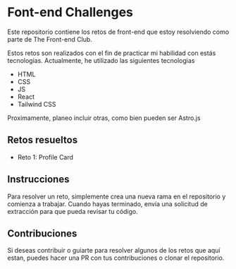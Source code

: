 # Font-end Challenges

Este repositorio contiene los retos de front-end que estoy resolviendo como parte de The Front-end Club.

Estos retos son realizados con el fin de practicar mi habilidad con estás tecnologias. Actualmente, he utilizado las siguientes tecnologias
* HTML
* CSS
* JS
* React
* Tailwind CSS

Proximamente, planeo incluir otras, como bien pueden ser Astro.js

## Retos resueltos

*  Reto 1: Profile Card

## Instrucciones

Para resolver un reto, simplemente crea una nueva rama en el repositorio y comienza a trabajar. Cuando hayas terminado, envía una solicitud de extracción para que pueda revisar tu código.

## Contribuciones

Si deseas contribuir o guiarte para resolver algunos de los retos que aquí estan, puedes hacer una PR con tus contribuciones o clonar el repositorio.


